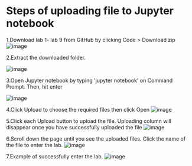 # Steps of uploading file to Jupyter notebook
1.Download lab 1- lab 9 from GitHub by clicking Code > Download zip
![image](https://user-images.githubusercontent.com/96506052/167827180-c3f2239d-692d-43c4-8308-8762de41b168.png)


2.Extract the downloaded folder.

![image](https://user-images.githubusercontent.com/96506052/167972502-1d2784d5-89a5-493b-87d7-0f841261728e.png)


3.Open Jupyter notebook by typing 'jupyter notebook' on Command Prompt. Then, hit enter

![image](https://user-images.githubusercontent.com/96506052/167972668-65ba909b-f476-49b7-ab36-07cdb704b535.png)


4.Click Upload to choose the required files then click Open
![image](https://user-images.githubusercontent.com/96506052/167827760-03776974-0487-486b-8a4c-1098a49b6904.png)


5.Click each Upload button to upload the file. Uploading column will disappear once you have successfully uploaded the file
![image](https://user-images.githubusercontent.com/96506052/167828090-ff2b5dfa-2b5e-4660-8d80-58c6cd60d799.png)


6.Scroll down the page until you see the uploaded files. Click the name of the file to enter the lab.
![image](https://user-images.githubusercontent.com/96506052/167828567-0a3c2a4b-35fa-489d-ab64-9d9ed9791d2b.png)


7.Example of successfully enter the lab. 
![image](https://user-images.githubusercontent.com/96506052/167829887-514d1347-1c29-4e52-8e2a-60d28b132547.png)
